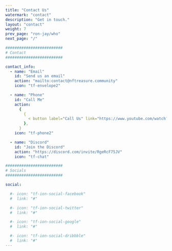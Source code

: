 ```yaml
---
title: "Contact Us"
watermark: "contact"
description: "Get in touch."
layout: "contact"
weight: 7
prev_page: "ron-jay/who"
next_page: "/"

#########################
# Contact
#########################

contact_info:
  - name: "Email"
    id: "Send us an email"
    action: "mailto:contact@nftreasure.community"
    icon: "tf-envelope2"

  - name: "Phone"
    id: "Call Me"
    action:
      {
        {
          < button label="Call Us" link="https://www.youtube.com/watch?v=dQw4w9WgXcQ" rel="nofollow noreferrer" >,
        },
      }
    icon: "tf-phone2"

  - name: "Discord"
    id: "Join the Discord"
    action: "https://discord.com/invite/RgeRcF75JV"
    icon: "tf-chat"

#########################
# Socials
#########################

social:

  #- icon: "tf-ion-social-facebook"
  #  link: "#"

  #- icon: "tf-ion-social-twitter"
  #  link: "#"

  #- icon: "tf-ion-social-google"
  #  link: "#"

  #- icon: "tf-ion-social-dribbble"
  #  link: "#"
---
```

